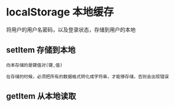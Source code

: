 # localStorage 本地缓存

  将用户的用户名密码，以及登录状态，存储到用户的本地

## setItem  存储到本地

    向本存储的是键值对(键,值)

    在存储的时候，必须把所有的数据格式转化成字符串，才能够存储，否则会出现错误

## getItem  从本地读取

